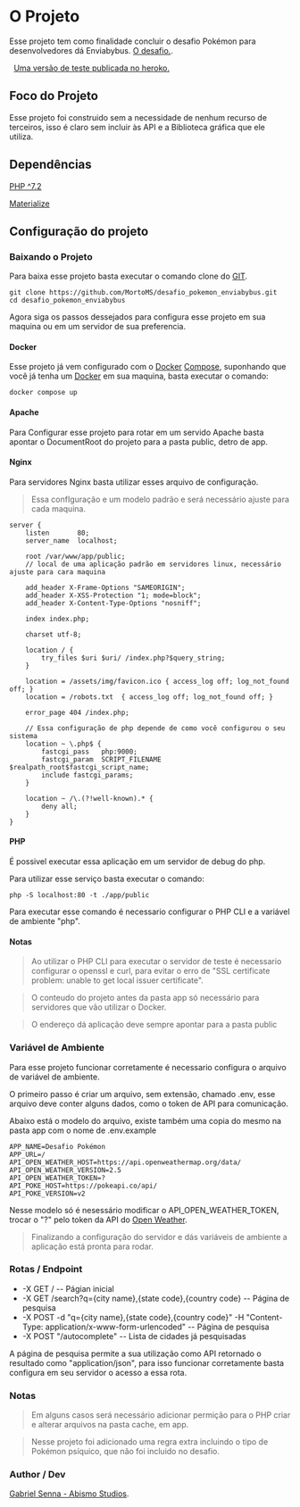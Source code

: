 # O Projeto

Esse projeto tem como finalidade concluir o desafio Pokémon para desenvolvedores dá Enviabybus.
[O desafio.](https://gitlab.com/enviabybus/weather-pokemon-test/-/tree/master/developer).

&nbsp;
[Uma versão de teste publicada no heroko.](https://young-gorge-54658.herokuapp.com)

## Foco do Projeto

Esse projeto foi construido sem a necessidade de nenhum recurso de terceiros, 
isso é claro sem incluir às API e a Biblioteca gráfica que ele utiliza.


## Dependências

[PHP ^7.2](https://www.php.net) 

[Materialize](https://materializecss.com)

## Configuração do projeto


### Baixando o Projeto

Para baixa esse projeto basta executar o comando clone do [GIT](https://git-scm.com).

```
git clone https://github.com/MortoMS/desafio_pokemon_enviabybus.git
cd desafio_pokemon_enviabybus
```

Agora siga os passos dessejados para configura esse projeto em sua maquina ou em um servidor de sua preferencia.

#### Docker

Esse projeto já vem configurado com o [Docker](https://www.docker.com) [Compose](https://docs.docker.com/compose/), suponhando que você já tenha um [Docker](https://www.docker.com) em sua maquina, basta executar o comando: 

```
docker compose up
```

#### Apache

Para Configurar esse projeto para rotar em um servido Apache basta apontar o DocumentRoot do projeto para a pasta public, detro de app.

#### Nginx

Para servidores Nginx basta utilizar esses arquivo de configuração.

> Essa confIguração e um modelo padrão e será necessário ajuste para cada maquina.

```
server {
    listen       80;
    server_name  localhost;

	root /var/www/app/public; 
    // local de uma aplicação padrão em servidores linux, necessário ajuste para cara maquina

    add_header X-Frame-Options "SAMEORIGIN";
    add_header X-XSS-Protection "1; mode=block";
    add_header X-Content-Type-Options "nosniff";

    index index.php;

    charset utf-8;

    location / {
        try_files $uri $uri/ /index.php?$query_string;
    }

    location = /assets/img/favicon.ico { access_log off; log_not_found off; }
    location = /robots.txt  { access_log off; log_not_found off; }

    error_page 404 /index.php;

    // Essa configuração de php depende de como você configurou o seu sistema
    location ~ \.php$ {
        fastcgi_pass   php:9000;
        fastcgi_param  SCRIPT_FILENAME $realpath_root$fastcgi_script_name;
        include fastcgi_params;
    }

    location ~ /\.(?!well-known).* {
        deny all;
    }
}
```

#### PHP

É possivel executar essa aplicação em um servidor de debug do php.

Para utilizar esse serviço basta executar o comando:

```
php -S localhost:80 -t ./app/public
```

Para executar esse comando é necessario configurar o PHP CLI e a variável de ambiente "php".

#### Notas

> Ao utilizar o PHP CLI para executar o servidor de teste é necessario configurar o openssl e curl, para evitar o erro de "SSL certificate problem: unable to get local issuer certificate".

> O conteudo do projeto antes da pasta app só necessário para servidores que vão utilizar o Docker.

> O endereço dá aplicação deve sempre apontar para a pasta public


### Variável de Ambiente

Para esse projeto funcionar corretamente é necessario configura o arquivo de variável de ambiente.

O primeiro passo é criar um arquivo, sem extensão, chamado .env, esse arquivo deve conter alguns dados, como o token de API para comunicação.

Abaixo está o modelo do arquivo, existe também uma copia do mesmo na pasta app com o nome de .env.example

```
APP_NAME=Desafio Pokémon
APP_URL=/
API_OPEN_WEATHER_HOST=https://api.openweathermap.org/data/
API_OPEN_WEATHER_VERSION=2.5
API_OPEN_WEATHER_TOKEN=?
API_POKE_HOST=https://pokeapi.co/api/
API_POKE_VERSION=v2
```

Nesse modelo só é nesessário modificar o API_OPEN_WEATHER_TOKEN, trocar o "?" pelo token da API do [Open Weather](openweathermap.org/api). 

> Finalizando a configuração do servidor e dás variáveis de ambiente a aplicação está pronta para rodar.

### Rotas / Endpoint

- -X GET / -- Págian inicial
- -X GET /search?q={city name},{state code},{country code} -- Página de pesquisa
- -X POST -d "q={city name},{state code},{country code}" -H "Content-Type: application/x-www-form-urlencoded" -- Página de pesquisa
- -X POST "/autocomplete" -- Lista de cidades já pesquisadas

A página de pesquisa permite a sua utilização como API retornado o resultado como 
"application/json", para isso funcionar corretamente basta configura em seu servidor o acesso a essa rota.

### Notas

> Em alguns casos será necessário adicionar permição para o PHP criar e alterar arquivos na pasta cache, em app.

> Nesse projeto foi adicionado uma regra extra incluindo o tipo de Pokémon psíquico, que não foi incluido no desafio.

### Author / Dev
[Gabriel Senna - Abismo Studios](https://abismostudios.com/). 
